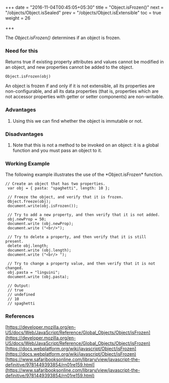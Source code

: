 +++
date = "2016-11-04T00:45:05+05:30"
title = "Object.isFrozen()"
next = "/objects/Object.isSealed"
prev = "/objects/Object.isExtensible"
toc = true
weight = 26

+++

The *Object.isFrozen()* determines if an object is frozen.

<h3>Need for this</h3>
Returns true if existing property attributes and values cannot be modified in an object, and new properties cannot be added to the object.<br/>

    Object.isFrozen(obj)

An object is frozen if and only if it is not extensible, all its properties are non-configurable, and all its data properties (that is, properties which are not accessor properties with getter or setter components) are non-writable.

<h3>Advantages</h3>
<ol>
  <li>Using this we can find whether the object is immutable or not.</li>
</ol>

<h3>Disadvantages</h3>
<ol>
  <li>Note that this is not a method to be invoked on an object: it is a global function and you must pass an object to it.</li>
</ol>

<h3>Working Example</h3>
The following example illustrates the use of the *Object.isFrozen* function.

    // Create an object that has two properties.
     var obj = { pasta: "spaghetti", length: 10 };

     // Freeze the object, and verify that it is frozen.
     Object.freeze(obj);
     document.write(obj.isFrozen());

     // Try to add a new property, and then verify that it is not added.
     obj.newProp = 50;
     document.write (obj.newProp);
     document.write ("<br/>");

     // Try to delete a property, and then verify that it is still present.
     delete obj.length;
     document.write (obj.length);
     document.write ("<br/> ");

     // Try to change a property value, and then verify that it is not changed.
     obj.pasta = "linguini";
     document.write (obj.pasta);

     // Output:
     // true
     // undefined
     // 10
     // spaghetti

<h3>References</h3>

[https://developer.mozilla.org/en-US/docs/Web/JavaScript/Reference/Global_Objects/Object/isFrozen](https://developer.mozilla.org/en-US/docs/Web/JavaScript/Reference/Global_Objects/Object/isFrozen)<br/>
[https://docs.webplatform.org/wiki/javascript/Object/isFrozen](https://docs.webplatform.org/wiki/javascript/Object/isFrozen)<br/>
[https://www.safaribooksonline.com/library/view/javascript-the-definitive/9781449393854/rn01re159.html](https://www.safaribooksonline.com/library/view/javascript-the-definitive/9781449393854/rn01re159.html)

